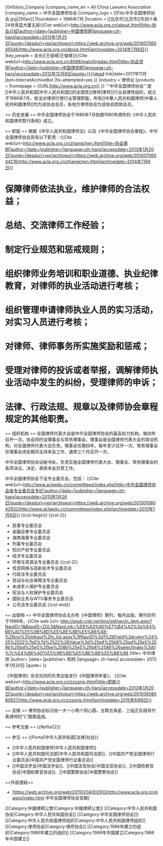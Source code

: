 {{Infobox_Company
|company_name_en  = All China Lawyers Association
|company_name     = 中华全国律师协会
|company_logo     = [[File:中华全国律师协会.jpg|250px]]
|foundation       = 1986年7月<ref name=about/>
|location         = [[北京市|北京市]]东四十条24号青蓝大厦五层<ref name=about>{{Cite web|url=http://www.acla.org.cn/about.jhtml|title=协会介绍|author=|date=|publisher=中国律师网|language=zh-hans|accessdate=2013年1月25日|quote=|deadurl=yes|archiveurl=https://web.archive.org/web/20140706045546/http://www.acla.org.cn/about.jhtml|archivedate=2014年7月6日}}</ref>
|key_people       = 会长[[王俊峰|王俊峰]]<ref>{{Cite web|url=http://www.acla.org.cn:8088/main/lingdao.jhtml|title=协会领导|author=|date=|publisher=中国律师网|language=zh-hans|accessdate=2012年12月8日|quote=}}{{dead link|date=2017年11月 |bot=InternetArchiveBot |fix-attempted=yes }}</ref>
|industry         = 律师业
|products         =
|homepage         = {{URL|http://www.acla.org.cn}}
}}
'''中华全国律师协会'''是[[中华人民共和国|中华人民共和国]]的全国性[[律师|律师]]行业自律性组织，成立于1986年7月，依法对律师行使行业管理职能，所有[[中華人民共和國律师|中華人民共和國律师]]均为该协会会员，各地方律师协会为该协会团体会员。<ref name=about/>

== 历史发展 ==
中华全国律师协会于1986年7月依据1980年颁布的《中华人民共和国律师暂行条例》成立。<ref name=about/>

== 职能 ==
根据《中华人民共和国律师法》以及《中华全国律师协会章程》，中华全国律师协会具有以下职责：<ref name=rule>{{Cite web|url=http://www.acla.org.cn/zhangchen.jhtml|title=协会章程|author=|date=|publisher=|language=zh-hans|accessdate=2013年1月20日|quote=|deadurl=yes|archiveurl=https://web.archive.org/web/20140706044216/http://www.acla.org.cn/zhangchen.jhtml|archivedate=2014年7月6日}}</ref>
# 保障律师依法执业，维护律师的合法权益；
# 总结、交流律师工作经验；
# 制定行业规范和惩戒规则；
# 组织律师业务培训和职业道德、执业纪律教育，对律师的执业活动进行考核；
# 组织管理申请律师执业人员的实习活动，对实习人员进行考核；
# 对律师、律师事务所实施奖励和惩戒；
# 受理对律师的投诉或者举报，调解律师执业活动中发生的纠纷，受理律师的申诉；
# 法律、行政法规、规章以及律师协会章程规定的其他职责。

== 组织机构 ==
全国律师代表大会是中华全国律师协会的最高权力机构，每四年召开一次。<ref name=rule/>协会同时设理事会与常务理事会，理事会是全国律师代表大会的常设机构，对全国律师代表大会负责。理事会任期四年，每年至少召开一次。<ref name=rule/>常务理事会在理事会闭会期间主持本会工作，通常三个月召开一次。<ref name=rule/>

中华全国律师协会设秘书处，负责实施全国律师代表大会、理事会、常务理事会的各项决议、决定，承担本会日常工作。<ref name=rule/>

中华全国律师协会下设专业委员会，包括：<ref> {{Cite web|url=http://www.aclaedu.cn/committees/index.php|title=中华全国律师协会各专业委员会专栏|author=|date=|publisher=|language=zh-hans|accessdate=2013年1月26日|quote=|deadurl=yes|archiveurl=https://web.archive.org/web/20130108042932/http://www.aclaedu.cn/committees/index.php|archivedate=2013年1月8日}}</ref>
{{col-begin}}
{{col-2}}
* 民事专业委员会
* 金融证券专业委员会
* 海商海事专业委员会
* 刑事专业委员会
* 知识产权专业委员会
* 经济专业委员会
* 环境与资源法专业委员会
{{col-2}}
* 信息网络与高新技术专业委员会
* 行政法专业委员会
* 劳动与社会保障法专业委员会
* 未成年人保护专业委员会
* 宪法与人权保护专业委员会
* 国际业务与WTO事务专业委员会
* 公司法专业委员会
{{col-end}}

== 出版物 ==
中华全国律师协会主办有《中国律师》期刊，每月出版，期刊创刊于1988年。<ref>{{Cite web |url= http://epub.cnki.net/kns/oldnavi/n_item.aspx?NaviID=1&BaseID=ZGLS&NaviLink=%E6%A3%80%E7%B4%A2%3a%E4%B8%AD%E5%9B%BD%E5%BE%8B%E5%B8%88-%2fkns%2foldnavi%2fn_list.aspx%3fNaviID%3d1%26Field%3dcykm%24%25%2522%7b0%7d%2522%26Value%3d%25e4%25b8%25ad%25e5%259b%25bd%25e5%25be%258b%25e5%25b8%2588%26selectIndex%3d0%7c%E4%B8%AD%E5%9B%BD%E5%BE%8B%E5%B8%88 |title= 中华律师 |author=  |date=  |publisher= 知网 |language= zh-hans|  accessdate= 2013年1月20日 |quote=  }}</ref>

《中国律师》杂志社同时负责出版发行《中国律师年鉴》。<ref> {{Cite web|url=http://www.acla.org.cn/zzsznjs.jhtml|title=职能介绍|author=|date=|publisher=|language=zh-hans|accessdate=2013年1月20日|quote=|deadurl=yes|archiveurl=https://web.archive.org/web/20150608080827/http://www.acla.org.cn/zzsznjs.jhtml|archivedate=2015年6月8日}}</ref>

== 会徽 ==
律师协会标识由一大一小两个同心圆、五颗五角星、三组正反相背代表律师的“L”图案组成。

== 参考文献 ==
{{Reflist|2}}

== 参见 ==
{{Portal|中华人民共和国|法律|社会}}
* [[中华人民共和国律师|中华人民共和国律师]]
* [[中华人民共和国司法部|中华人民共和国司法部]]、[[中国共产党全国律师行业委员会|中国共产党全国律师行业委员会]]
* [[中国法学会|中国法学会]]、[[中国法官协会|中国法官协会]]、[[中国检察官协会|中国检察官协会]]、[[中国警察协会|中国警察协会]]

==外部連結==
* [https://web.archive.org/web/20110204002913/http://www.acla.org.cn/pages/index.html 中华全国律师协会官網]

[[Category:中國律師公會|Category:中國律師公會]]
[[Category:中华人民共和国协会|Category:中华人民共和国协会]]
[[Category:中华全国律师协会|]]
[[Category:中华人民共和国律师组织|Category:中华人民共和国律师组织]]
[[Category:律师协会|Category:律师协会]]
[[Category:1986年建立的组织|Category:1986年建立的组织]]
[[Category:1986年中国建立|Category:1986年中国建立]]